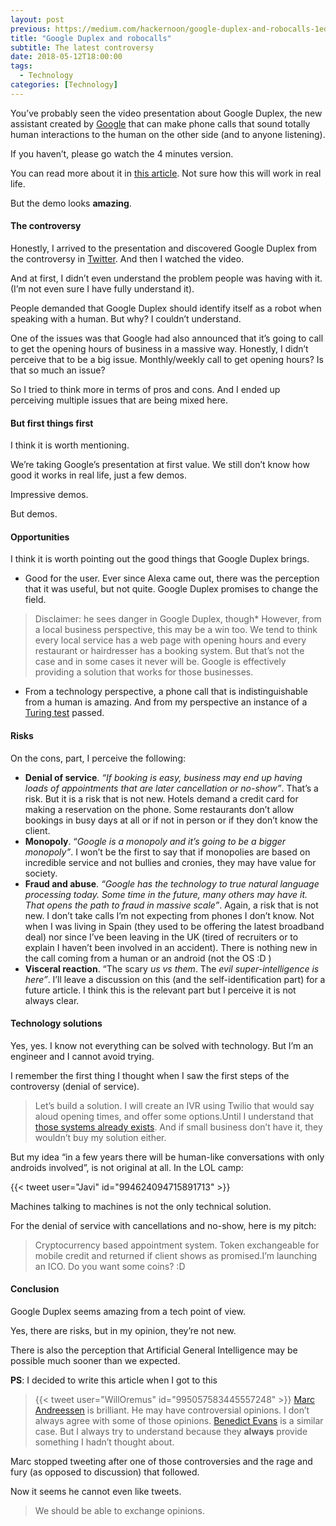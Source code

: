 ```yaml
---
layout: post
previous: https://medium.com/hackernoon/google-duplex-and-robocalls-1ed9cfca3e8a
title: "Google Duplex and robocalls"
subtitle: The latest controversy
date: 2018-05-12T18:00:00
tags:
  - Technology
categories: [Technology]
---
```


You’ve probably seen the video presentation about Google Duplex, the new assistant created by [Google](https://hackernoon.com/tagged/google) that can make phone calls that sound totally human interactions to the human on the other side (and to anyone listening).

If you haven’t, please go watch the 4 minutes version.

You can read more about it in [this article](https://ai.googleblog.com/2018/05/duplex-ai-system-for-natural-conversation.html). Not sure how this will work in real life.

But the demo looks **amazing**.

#### The controversy

Honestly, I arrived to the presentation and discovered Google Duplex from the controversy in [Twitter](https://hackernoon.com/tagged/twitter). And then I watched the video.

And at first, I didn’t even understand the problem people was having with it. (I’m not even sure I have fully understand it).

People demanded that Google Duplex should identify itself as a robot when speaking with a human. But why? I couldn’t understand.

One of the issues was that Google had also announced that it’s going to call to get the opening hours of business in a massive way. Honestly, I didn’t perceive that to be a big issue. Monthly/weekly call to get opening hours? Is that so much an issue?

So I tried to think more in terms of pros and cons. And I ended up perceiving multiple issues that are being mixed here.

#### But first things first

I think it is worth mentioning.

We’re taking Google’s presentation at first value. We still don’t know how good it works in real life, just a few demos.

Impressive demos.

But demos.

#### Opportunities

I think it is worth pointing out the good things that Google Duplex brings.

- Good for the user. Ever since Alexa came out, there was the perception that it was useful, but not quite. Google Duplex promises to change the field.

> [](https://twitter.com/benedictevans/status/822961461559324672?lang=en)Disclaimer: he sees danger in Google Duplex, though\* However, from a local business perspective, this may be a win too. We tend to think every local service has a web page with opening hours and every restaurant or hairdresser has a booking system. But that’s not the case and in some cases it never will be. Google is effectively providing a solution that works for those businesses.

- From a technology perspective, a phone call that is indistinguishable from a human is amazing. And from my perspective an instance of a [Turing test](https://en.wikipedia.org/wiki/Turing_test) passed.

#### Risks

On the cons, part, I perceive the following:

- **Denial of service**. _“If booking is easy, business may end up having loads of appointments that are later cancellation or no-show”_. That’s a risk. But it is a risk that is not new. Hotels demand a credit card for making a reservation on the phone. Some restaurants don’t allow bookings in busy days at all or if not in person or if they don’t know the client.
- **Monopoly**. “_Google is a monopoly and it’s going to be a bigger monopoly”_. I won’t be the first to say that if monopolies are based on incredible service and not bullies and cronies, they may have value for society.
- **Fraud and abuse**. _“Google has the technology to true natural language processing today. Some time in the future, many others may have it. That opens the path to fraud in massive scale”_. Again, a risk that is not new. I don’t take calls I’m not expecting from phones I don’t know. Not when I was living in Spain (they used to be offering the latest broadband deal) nor since I’ve been leaving in the UK (tired of recruiters or to explain I haven’t been involved in an accident). There is nothing new in the call coming from a human or an android (not the OS :D )
- **Visceral reaction**. “The scary _us vs them_. The _evil super-intelligence is here”_. I’ll leave a discussion on this (and the self-identification part) for a future article. I think this is the relevant part but I perceive it is not always clear.

#### Technology solutions

Yes, yes. I know not everything can be solved with technology. But I’m an engineer and I cannot avoid trying.

I remember the first thing I thought when I saw the first steps of the controversy (denial of service).

> Let’s build a solution. I will create an IVR using Twilio that would say aloud opening times, and offer some options.Until I understand that [those systems already exists](#3b65). And if small business don’t have it, they wouldn’t buy my solution either.

But my idea “in a few years there will be human-like conversations with only androids involved”, is not original at all. In the LOL camp:

{{< tweet user="Javi" id="994624094715891713" >}}

Machines talking to machines is not the only technical solution.

For the denial of service with cancellations and no-show, here is my pitch:

> Cryptocurrency based appointment system. Token exchangeable for mobile credit and returned if client shows as promised.I’m launching an ICO. Do you want some coins? :D

#### Conclusion

Google Duplex seems amazing from a tech point of view.

Yes, there are risks, but in my opinion, they’re not new.

There is also the perception that Artificial General Intelligence may be possible much sooner than we expected.

**PS**: I decided to write this article when I got to this

> {{< tweet user="WillOremus" id="995057583445557248" >}} [Marc Andreessen](https://medium.com/u/fa65e64cf273) is brilliant. He may have controversial opinions. I don’t always agree with some of those opinions. [Benedict Evans](https://medium.com/u/78c5166b8328) is a similar case. But I always try to understand because they **always** provide something I hadn’t thought about.

Marc stopped tweeting after one of those controversies and the rage and fury (as opposed to discussion) that followed.

Now it seems he cannot even like tweets.

> We should be able to exchange opinions.
